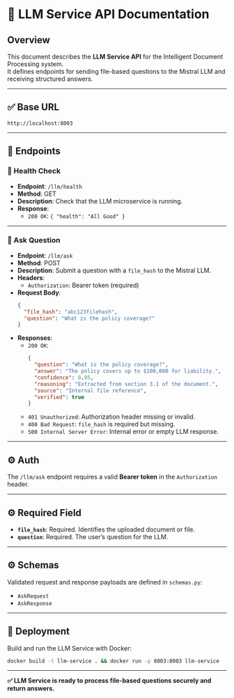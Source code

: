 # 🤖 LLM Service API Documentation

## Overview

This document describes the **LLM Service API** for the Intelligent Document Processing system.  
It defines endpoints for sending file-based questions to the Mistral LLM and receiving structured answers.

---

## ✅ Base URL

```
http://localhost:8003
```

---

## 📂 Endpoints

### 🔹 Health Check

- **Endpoint**: `/llm/health`
- **Method**: GET
- **Description**: Check that the LLM microservice is running.
- **Response**:
  - `200 OK`: `{ "health": "All Good" }`

---

### 🔹 Ask Question

- **Endpoint**: `/llm/ask`
- **Method**: POST
- **Description**: Submit a question with a `file_hash` to the Mistral LLM.
- **Headers**:
  - `Authorization`: Bearer token (required)
- **Request Body**:
  ```json
  {
    "file_hash": "abc123filehash",
    "question": "What is the policy coverage?"
  }
  ```
- **Responses**:
  - `200 OK`:
    ```json
    {
      "question": "What is the policy coverage?",
      "answer": "The policy covers up to $100,000 for liability.",
      "confidence": 0.95,
      "reasoning": "Extracted from section 3.1 of the document.",
      "source": "Internal file reference",
      "verified": true
    }
    ```
  - `401 Unauthorized`: Authorization header missing or invalid.
  - `400 Bad Request`: `file_hash` is required but missing.
  - `500 Internal Server Error`: Internal error or empty LLM response.

---

## ⚙️ Auth

The `/llm/ask` endpoint requires a valid **Bearer token** in the `Authorization` header.

---

## ⚙️ Required Field

- **`file_hash`**: Required. Identifies the uploaded document or file.
- **`question`**: Required. The user’s question for the LLM.

---

## ⚙️ Schemas

Validated request and response payloads are defined in `schemas.py`:
- `AskRequest`
- `AskResponse`

---

## 🐳 Deployment

Build and run the LLM Service with Docker:

```bash
docker build -t llm-service . && docker run -p 8003:8003 llm-service
```

---

**✅ LLM Service is ready to process file-based questions securely and return answers.**